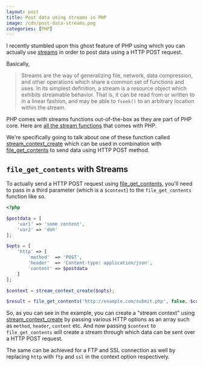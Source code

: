 ```yaml
---
layout: post
title: Post data using streams in PHP
image: /cdn/post-data-streams.png
categories: [PHP]
---
```


I recently stumbled upon this ghost feature of PHP using which you can actually use [streams](https://www.php.net/manual/en/intro.stream.php) in order to post data using a HTTP POST request.

Basically,

> Streams are the way of generalizing file, network, data compression, and other operations which share a common set of functions and uses. In its simplest definition, a stream is a resource object which exhibits streamable behavior. That is, it can be read from or written to in a linear fashion, and may be able to `fseek()` to an arbitrary location within the stream.

PHP comes with streams functions out-of-the-box as they are part of PHP core. Here are [all the stream functions](https://www.php.net/manual/en/ref.stream.php) that comes with PHP.

We're specifically going to talk about one of these function called [stream_context_create](https://www.php.net/manual/en/function.stream-context-create.php) which can be used in combination with [file_get_contents](https://www.php.net/manual/en/function.file-get-contents.php) to send data using HTTP POST method.

## `file_get_contents` with Streams

To actually send a HTTP POST request using [file_get_contents](https://www.php.net/manual/en/function.file-get-contents.php), you'll need to pass in a third parameter (which is a `$context`) to the `file_get_contents` function like so.

```php
<?php

$postdata = [
    'var1' => 'some content',
    'var2' => 'doh'
];

$opts = [
    'http' => [
        'method'  => 'POST',
        'header'  => 'Content-type: application/json',
        'content' => $postdata
    ]
];

$context = stream_context_create($opts);

$result = file_get_contents('http://example.com/submit.php', false, $context);
```

So, as you can see in the example, you can create a "stream context" using [stream_context_create](https://www.php.net/manual/en/function.stream-context-create.php) by passing various HTTP options as an array such as `method`, `header`, `content` etc. And now passing `$context` to `file_get_contents` will create a stream through which data can be sent over a HTTP POST request.

The same can be achieved for a FTP and SSL connection as well by replacing `http` with `ftp` and `ssl` in the context option respectively.